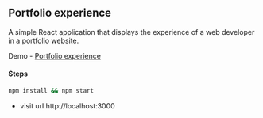 ## Portfolio experience

A simple React application that displays the experience of a web developer in a portfolio website.

Demo - [Portfolio experience](https://ashlynz-portfolio-experience.netlify.app)

#### Steps

```sh
npm install && npm start
```

- visit url http://localhost:3000
